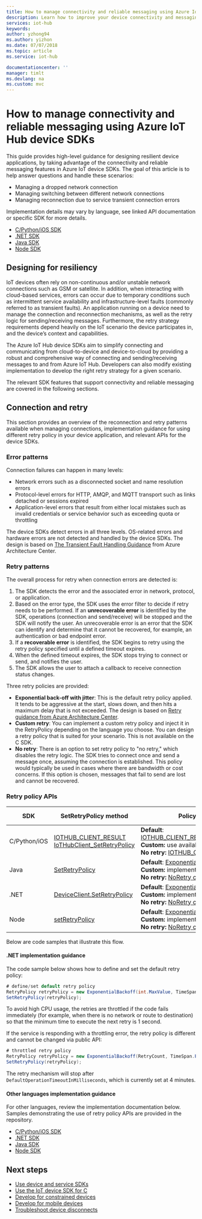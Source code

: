 ```yaml
---
title: How to manage connectivity and reliable messaging using Azure IoT Hub device SDKs
description: Learn how to improve your device connectivity and messaging when using the Azure IoT Hub device SDKs
services: iot-hub
keywords: 
author: yzhong94
ms.author: yizhon
ms.date: 07/07/2018
ms.topic: article
ms.service: iot-hub

documentationcenter: ''
manager: timlt
ms.devlang: na
ms.custom: mvc
---
```


# How to manage connectivity and reliable messaging using Azure IoT Hub device SDKs

This guide provides high-level guidance for designing resilient device applications, by taking advantage of the connectivity and reliable messaging features in Azure IoT device SDKs. The goal of this article is to help answer questions and handle these scenarios:

- Managing a dropped network connection
- Managing switching between different network connections
- Managing reconnection due to service transient connection errors

Implementation details may vary by language, see linked API documentation or specific SDK for more details.

- [C/Python/iOS SDK](https://github.com/azure/azure-iot-sdk-c)
- [.NET SDK](https://github.com/Azure/azure-iot-sdk-csharp/blob/master/iothub/device/devdoc/requirements/retrypolicy.md)
- [Java SDK](https://github.com/Azure/azure-iot-sdk-java/blob/master/device/iot-device-client/devdoc/requirement_docs/com/microsoft/azure/iothub/retryPolicy.md)
- [Node SDK](https://github.com/Azure/azure-iot-sdk-node/wiki/Connectivity-and-Retries#types-of-errors-and-how-to-detect-them)


## Designing for resiliency

IoT devices often rely on non-continuous and/or unstable network connections such as GSM or satellite. In addition, when interacting with cloud-based services, errors can occur due to temporary conditions such as intermittent service availability and infrastructure-level faults (commonly referred to as transient faults). An application running on a device need to manage the connection and reconnection mechanisms, as well as the retry logic for sending/receiving messages. Furthermore, the retry strategy requirements depend heavily on the IoT scenario the device participates in, and the device’s context and capabilities.

The Azure IoT Hub device SDKs aim to simplify connecting and communicating from cloud-to-device and device-to-cloud by providing a robust and comprehensive way of connecting and sending/receiving messages to and from Azure IoT Hub. Developers can also modify existing implementation to develop the right retry strategy for a given scenario.

The relevant SDK features that support connectivity and reliable messaging are covered in the following sections.

## Connection and retry

This section provides an overview of the reconnection and retry patterns available when managing connections,  implementation guidance for using different retry policy in your device application, and relevant APIs for the device SDKs.

### Error patterns
Connection failures can happen in many levels:

-  Network errors such as a disconnected socket and name resolution errors
- Protocol-level errors for HTTP, AMQP, and MQTT transport such as links detached or sessions expired
- Application-level errors that result from either local mistakes such as invalid credentials or service behavior such as exceeding quota or throttling

The device SDKs detect errors in all three levels.  OS-related errors and hardware errors are not detected and handled by the device SDKs.  The design is based on [The Transient Fault Handling Guidance](https://docs.microsoft.com/azure/architecture/best-practices/transient-faults#general-guidelines) from Azure Architecture Center.

### Retry patterns

The overall process for retry when connection errors are detected is: 
1. The SDK detects the error and the associated error in network, protocol, or application.
2. Based on the error type, the SDK uses the error filter to decide if retry needs to be performed.  If an **unrecoverable error** is identified by the SDK, operations (connection and send/receive) will be stopped and the SDK will notify the user. An unrecoverable error is an error that the SDK can identify and determine that it cannot be recovered, for example, an authentication or bad endpoint error.
3. If a **recoverable error** is identified, the SDK begins to retry using the retry policy specified until a defined timeout expires.
4. When the defined timeout expires, the SDK stops trying to connect or send, and notifies the user.
5.	The SDK allows the user to attach a callback to receive connection status changes. 

Three retry policies are provided:
- **Exponential back-off with jitter**: This is the default retry policy applied.  It tends to be aggressive at the start, slows down, and then hits a maximum delay that is not exceeded.  The design is based on [Retry guidance from Azure Architecture Center](https://docs.microsoft.com/azure/architecture/best-practices/retry-service-specific).
- **Custom retry**: You can implement a custom retry policy and inject it in the RetryPolicy depending on the language you choose. You can design a retry policy that is suited for your scenario.  This is not available on the C SDK.
- **No retry**: There is an option to set retry policy to "no retry," which disables the retry logic.  The SDK tries to connect once and send a message once, assuming the connection is established. This policy would typically be used in cases where there are bandwidth or cost concerns.   If this option is chosen, messages that fail to send are lost and cannot be recovered. 

### Retry policy APIs

   | SDK | SetRetryPolicy method | Policy implementations | Implementation guidance |
   |-----|----------------------|--|--|
   |  C/Python/iOS  | [IOTHUB_CLIENT_RESULT IoTHubClient_SetRetryPolicy](https://github.com/Azure/azure-iot-sdk-c/blob/2018-05-04/iothub_client/inc/iothub_client.h#L188)        | **Default**: [IOTHUB_CLIENT_RETRY_EXPONENTIAL_BACKOFF](https://github.com/Azure/azure-iot-sdk-c/blob/master/doc/connection_and_messaging_reliability.md#connection-retry-policies)<BR>**Custom:** use available [retryPolicy](https://github.com/Azure/azure-iot-sdk-c/blob/master/doc/connection_and_messaging_reliability.md#connection-retry-policies)<BR>**No retry:** [IOTHUB_CLIENT_RETRY_NONE](https://github.com/Azure/azure-iot-sdk-c/blob/master/doc/connection_and_messaging_reliability.md#connection-retry-policies)  | [C/Python/iOS implementation](https://github.com/Azure/azure-iot-sdk-c/blob/master/doc/connection_and_messaging_reliability.md#)  |
   | Java| [SetRetryPolicy](https://docs.microsoft.com/en-us/java/api/com.microsoft.azure.sdk.iot.device._device_client_config.setretrypolicy?view=azure-java-stable)        | **Default**: [ExponentialBackoffWithJitter class](https://github.com/Azure/azure-iot-sdk-java/blob/master/device/iot-device-client/src/main/java/com/microsoft/azure/sdk/iot/device/transport/NoRetry.java)<BR>**Custom:** implement [RetryPolicy interface](https://github.com/Azure/azure-iot-sdk-java/blob/master/device/iot-device-client/src/main/java/com/microsoft/azure/sdk/iot/device/transport/RetryPolicy.java)<BR>**No retry:** [NoRetry class](https://github.com/Azure/azure-iot-sdk-java/blob/master/device/iot-device-client/src/main/java/com/microsoft/azure/sdk/iot/device/transport/NoRetry.java)  | [Java implementation](https://github.com/Azure/azure-iot-sdk-java/blob/master/device/iot-device-client/devdoc/requirement_docs/com/microsoft/azure/iothub/retryPolicy.md) |[.NET SDK](https://github.com/Azure/azure-iot-sdk-csharp/blob/master/iothub/device/devdoc/requirements/retrypolicy.md)
   | .NET| [DeviceClient.SetRetryPolicy](/dotnet/api/microsoft.azure.devices.client.deviceclient.setretrypolicy?view=azure-dotnet#Microsoft_Azure_Devices_Client_DeviceClient_SetRetryPolicy_Microsoft_Azure_Devices_Client_IRetryPolicy) | **Default**: [ExponentialBackoff class](/dotnet/api/microsoft.azure.devices.client.exponentialbackoff?view=azure-dotnet)<BR>**Custom:** implement [IRetryPolicy interface](https://docs.microsoft.com/dotnet/api/microsoft.azure.devices.client.iretrypolicy?view=azure-dotnet)<BR>**No retry:** [NoRetry class](/dotnet/api/microsoft.azure.devices.client.noretry?view=azure-dotnet) | [C# implementation]() |
   | Node| [setRetryPolicy](/javascript/api/azure-iot-device/client?view=azure-iot-typescript-latest#azure_iot_device_Client_setRetryPolicy) | **Default**: [ExponentialBackoffWithJitter class](/javascript/api/azure-iot-common/exponentialbackoffwithjitter?view=azure-iot-typescript-latest)<BR>**Custom:** implement [RetryPolicy interface](/javascript/api/azure-iot-common/retrypolicy?view=azure-iot-typescript-latest)<BR>**No retry:** [NoRetry class](/javascript/api/azure-iot-common/noretry?view=azure-iot-typescript-latest) | [Node implementation](https://github.com/Azure/azure-iot-sdk-node/wiki/Connectivity-and-Retries#types-of-errors-and-how-to-detect-them) |
   

Below are code samples that illustrate this flow. 

#### .NET implementation guidance

The code sample below shows how to define and set the default retry policy:

   ```csharp
   # define/set default retry policy
   RetryPolicy retryPolicy = new ExponentialBackoff(int.MaxValue, TimeSpan.FromMilliseconds(100), TimeSpan.FromSeconds(10), TimeSpan.FromMilliseconds(100));
   SetRetryPolicy(retryPolicy);
   ```

To avoid high CPU usage, the retries are throttled if the code fails immediately (for example, when there is no network or route to destination) so that the minimum time to execute the next retry is 1 second. 

If the service is responding with a throttling error, the retry policy is different and cannot be changed via public API:

   ```csharp
   # throttled retry policy
   RetryPolicy retryPolicy = new ExponentialBackoff(RetryCount, TimeSpan.FromSeconds(10), TimeSpan.FromSeconds(60), TimeSpan.FromSeconds(5));
   SetRetryPolicy(retryPolicy);
   ```

The retry mechanism will stop after `DefaultOperationTimeoutInMilliseconds`, which is currently set at 4 minutes.

#### Other languages implementation guidance
For other languages, review the implementation documentation below.  Samples demonstrating the use of retry policy APIs are provided in the repository.
- [C/Python/iOS SDK](https://github.com/azure/azure-iot-sdk-c)
- [.NET SDK](https://github.com/Azure/azure-iot-sdk-csharp/blob/master/iothub/device/devdoc/requirements/retrypolicy.md)
- [Java SDK](https://github.com/Azure/azure-iot-sdk-java/blob/master/device/iot-device-client/devdoc/requirement_docs/com/microsoft/azure/iothub/retryPolicy.md)
- [Node SDK](https://github.com/Azure/azure-iot-sdk-node/wiki/Connectivity-and-Retries#types-of-errors-and-how-to-detect-them)

## Next steps
- [Use device and service SDKs](.\iot-hub-devguide-sdks.md)
- [Use the IoT device SDK for C](.\iot-hub-device-sdk-c-intro.md)
- [Develop for constrained devices](.\iot-hub-devguide-develop-for-constrained-devices.md)
- [Develop for mobile devices](.\iot-hub-how-to-develop-for-mobile-devices.md)
- [Troubleshoot device disconnects](iot-hub-troubleshoot-connectivity.md)
